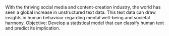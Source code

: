 With the thriving social media and content-creation industry, the world has seen a global increase in unstructured text data. This text data can draw insights in human behaviour regarding mental well-being and societal harmony. Objective: Develop a statistical model that can classify human text and predict its implication.
